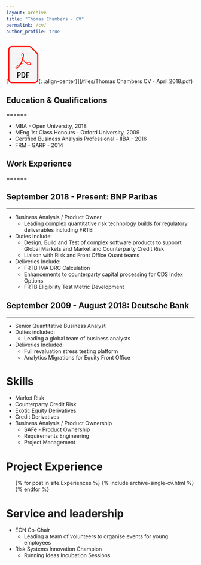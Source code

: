 ```yaml
---
layout: archive
title: "Thomas Chambers - CV"
permalink: /cv/
author_profile: true
---
```

[![Download CV](/images/pdf_doc.png){: .align-center}](/files/Thomas Chambers CV - April 2018.pdf)

Education & Qualifications
------
======
* MBA - Open University, 2018
* MEng 1st Class Honours - Oxford University, 2009
* Certified Business Analysis Professional - IIBA - 2016
* FRM - GARP - 2014

Work Experience
------
======
## September 2018 - Present: BNP Paribas
---
  * Business Analysis / Product Owner
    - Leading complex quantitative risk technology builds for regulatory deliverables including FRTB
  * Duties Include:
    - Design, Build and Test of complex software products to support Global Markets and Market and Counterparty Credit Risk
    - Liaison with Risk and Front Office Quant teams
  * Deliveries Include:
    - FRTB IMA DRC Calculation
    - Enhancements to counterparty capital processing for CDS Index Options
    - FRTB Eligibility Test Metric Development

## September 2009 - August 2018: Deutsche Bank
---
  * Senior Quantitative Business Analyst
  * Duties included:
    - Leading a global team of business analysts
  * Deliveries Included:
    - Full revaluation stress testing platform
    - Analytics Migrations for Equity Front Office

Skills
======
* Market Risk
* Counterparty Credit Risk
* Exotic Equity Derivatives
* Credit Derivatives
* Business Analysis / Product Ownership
    * SAFe - Product Ownership
    * Requirements Engineering
    * Project Management

Project Experience
======
  <ul>{% for post in site.Experiences %}
    {% include archive-single-cv.html %}
  {% endfor %}</ul>


Service and leadership
======
* ECN Co-Chair
    - Leading a team of volunteers to organise events for young employees
* Risk Systems Innovation Champion
    - Running Ideas Incubation Sessions
